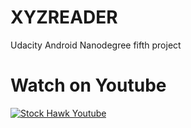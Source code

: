 # XYZREADER
Udacity Android Nanodegree fifth project

# Watch on Youtube
[![Stock Hawk Youtube](http://img.youtube.com/vi/gSippLKOY0g/0.jpg)](http://www.youtube.com/watch?v=gSippLKOY0g)
